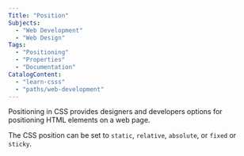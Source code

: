 ```yaml
---
Title: "Position"
Subjects:
  - "Web Development"
  - "Web Design"
Tags: 
  - "Positioning"
  - "Properties"
  - "Documentation"
CatalogContent:
  - "learn-csss"
  - "paths/web-development"
---
```


Positioning in CSS provides designers and developers options for positioning HTML elements on a web page. 

The CSS position can be set to `static`, `relative`, `absolute`, or `fixed` or `sticky`. 